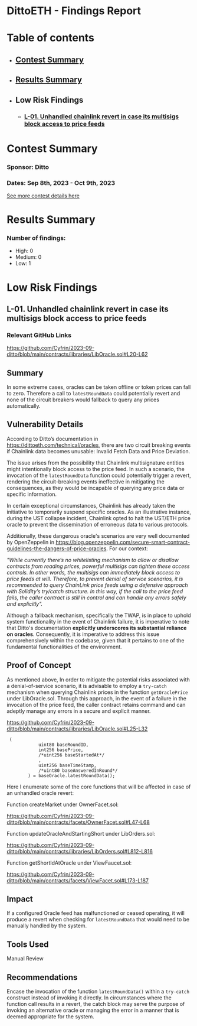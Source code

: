 # DittoETH - Findings Report

# Table of contents
- ## [Contest Summary](#contest-summary)
- ## [Results Summary](#results-summary)


- ## Low Risk Findings
    - ### [L-01. Unhandled chainlink revert in case its multisigs block access to price feeds](#L-01)


# <a id='contest-summary'></a>Contest Summary

### Sponsor: Ditto

### Dates: Sep 8th, 2023 - Oct 9th, 2023

[See more contest details here](https://www.codehawks.com/contests/clm871gl00001mp081mzjdlwc)

# <a id='results-summary'></a>Results Summary

### Number of findings:
   - High: 0
   - Medium: 0
   - Low: 1



		


# Low Risk Findings

## <a id='L-01'></a>L-01. Unhandled chainlink revert in case its multisigs block access to price feeds            

### Relevant GitHub Links
	
https://github.com/Cyfrin/2023-09-ditto/blob/main/contracts/libraries/LibOracle.sol#L20-L62

## Summary

In some extreme cases, oracles can be taken offline or token prices can fall to zero. Therefore a call to `latestRoundData` could potentially revert and none of the circuit breakers would fallback to query any prices automatically.

## Vulnerability Details

According to Ditto’s documentation in https://dittoeth.com/technical/oracles, there are two circuit breaking events if Chainlink data becomes unusable: Invalid Fetch Data and Price Deviation. 

The issue arises from the possibility that Chainlink multisignature entities might intentionally block access to the price feed. In such a scenario, the invocation of the `latestRoundData` function could potentially trigger a revert, rendering the circuit-breaking events ineffective in mitigating the consequences, as they would be incapable of querying any price data or specific information.

In certain exceptional circumstances, Chainlink has already taken the initiative to temporarily suspend specific oracles. As an illustrative instance, during the UST collapse incident, Chainlink opted to halt the UST/ETH price oracle to prevent the dissemination of erroneous data to various protocols.

Additionally, these dangerous oracle's scenarios are very well documented by OpenZeppelin in https://blog.openzeppelin.com/secure-smart-contract-guidelines-the-dangers-of-price-oracles. For our context:

*"While currently there’s no whitelisting mechanism to allow or disallow contracts from reading prices, powerful  multisigs can tighten these access controls. In other words, the multisigs can immediately block access to price feeds at will. Therefore, to prevent denial of service scenarios, it is recommended to query ChainLink price feeds using a defensive approach with Solidity’s try/catch structure. In this way, if the call to the price feed fails, the caller contract is still in control and can handle any errors safely and explicitly".*

Although a fallback mechanism, specifically the TWAP, is in place to uphold system functionality in the event of Chainlink failure, it is imperative to note that Ditto's documentation **explicitly underscores its substantial reliance on oracles**. Consequently, it is imperative to address this issue comprehensively within the codebase, given that it pertains to one of the fundamental functionalities of the environment. 

## Proof of Concept

As mentioned above, In order to mitigate the potential risks associated with a denial-of-service scenario, it is advisable to employ a `try-catch` mechanism when querying Chainlink prices in the function `getOraclePrice` under LibOracle.sol. Through this approach, in the event of a failure in the invocation of the price feed, the caller contract retains command and can adeptly manage any errors in a secure and explicit manner.

https://github.com/Cyfrin/2023-09-ditto/blob/main/contracts/libraries/LibOracle.sol#L25-L32

```
 (
            uint80 baseRoundID,
            int256 basePrice,
            /*uint256 baseStartedAt*/
            ,
            uint256 baseTimeStamp,
            /*uint80 baseAnsweredInRound*/
        ) = baseOracle.latestRoundData();
```

Here I enumerate some of the core functions that will be affected in case of an unhandled oracle revert:

Function createMarket under OwnerFacet.sol: 

https://github.com/Cyfrin/2023-09-ditto/blob/main/contracts/facets/OwnerFacet.sol#L47-L68

Function updateOracleAndStartingShort under LibOrders.sol:

https://github.com/Cyfrin/2023-09-ditto/blob/main/contracts/libraries/LibOrders.sol#L812-L816 

Function getShortIdAtOracle under ViewFaucet.sol:

https://github.com/Cyfrin/2023-09-ditto/blob/main/contracts/facets/ViewFacet.sol#L173-L187 


## Impact

If a configured Oracle feed has malfunctioned or ceased operating, it will produce a revert when checking for `latestRoundData` that would need to be manually handled by the system.


## Tools Used

Manual Review

## Recommendations

Encase the invocation of the function `latestRoundData()` within a `try-catch` construct instead of invoking it directly. In circumstances where the function call results in a revert, the catch block may serve the purpose of invoking an alternative oracle or managing the error in a manner that is deemed appropriate for the system. 






